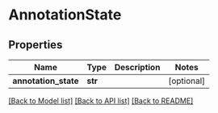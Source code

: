 # AnnotationState


## Properties
Name | Type | Description | Notes
------------ | ------------- | ------------- | -------------
**annotation_state** | **str** |  | [optional] 

[[Back to Model list]](../README.md#documentation-for-models) [[Back to API list]](../README.md#documentation-for-api-endpoints) [[Back to README]](../README.md)


